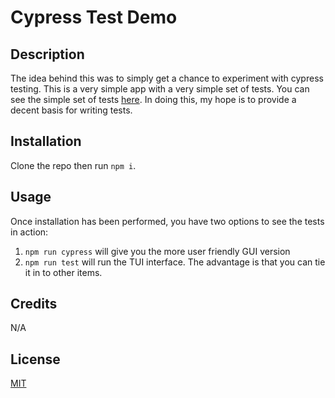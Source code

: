 # Cypress Test Demo

## Description

The idea behind this was to simply get a chance to experiment with cypress testing. This is a very simple app with a very simple set of tests. You can see the simple set of tests [here](https://drive.google.com/file/d/1zn35R6uSDyMkrItrcepMlC4hrd2DTnkW/view?usp=sharing). In doing this, my hope is to provide a decent basis for writing tests.

## Installation

Clone the repo then run `npm i`.

## Usage

Once installation has been performed, you have two options to see the tests in action:

1. `npm run cypress` will give you the more user friendly GUI version
2. `npm run test` will run the TUI interface. The advantage is that you can tie it in to other items.

## Credits

N/A

## License

[MIT](https://choosealicense.com/licenses/mit/)
